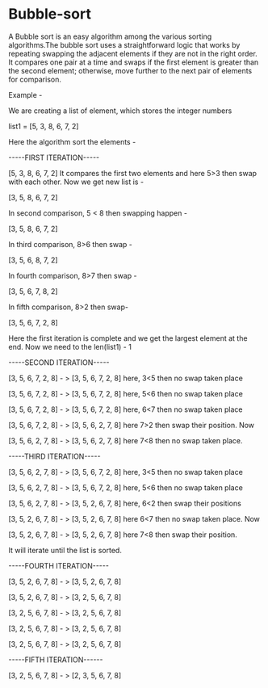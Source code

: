 # Bubble-sort

A Bubble sort is an easy algorithm among the various sorting algorithms.The bubble sort uses a straightforward logic that works by repeating swapping the adjacent elements if they are not in the right order. It compares one pair at a time and swaps if the first element is greater than the second element; otherwise, move further to the next pair of elements for comparison.

Example -

We are creating a list of element, which stores the integer numbers

list1 = [5, 3, 8, 6, 7, 2]

Here the algorithm sort the elements -

-----FIRST ITERATION-----

[5, 3, 8, 6, 7, 2]
It compares the first two elements and here 5>3 then swap with each other. Now we get new list is -

[3, 5, 8, 6, 7, 2]

In second comparison, 5 < 8 then swapping happen -

[3, 5, 8, 6, 7, 2]

In third comparison, 8>6 then swap -

[3, 5, 6, 8, 7, 2]

In fourth comparison, 8>7 then swap -

[3, 5, 6, 7, 8, 2]

In fifth comparison, 8>2 then swap-

[3, 5, 6, 7, 2, 8]

Here the first iteration is complete and we get the largest element at the end. Now we need to the len(list1) - 1

-----SECOND ITERATION-----

[3, 5, 6, 7, 2, 8] - > [3, 5, 6, 7, 2, 8] here, 3<5 then no swap taken place

[3, 5, 6, 7, 2, 8] - > [3, 5, 6, 7, 2, 8] here, 5<6 then no swap taken place

[3, 5, 6, 7, 2, 8] - > [3, 5, 6, 7, 2, 8] here, 6<7 then no swap taken place

[3, 5, 6, 7, 2, 8] - > [3, 5, 6, 2, 7, 8] here 7>2 then swap their position. Now

[3, 5, 6, 2, 7, 8] - > [3, 5, 6, 2, 7, 8] here 7<8 then no swap taken place.

-----THIRD ITERATION-----

[3, 5, 6, 2, 7, 8] - > [3, 5, 6, 7, 2, 8] here, 3<5 then no swap taken place

[3, 5, 6, 2, 7, 8] - > [3, 5, 6, 7, 2, 8] here, 5<6 then no swap taken place

[3, 5, 6, 2, 7, 8] - > [3, 5, 2, 6, 7, 8] here, 6<2 then swap their positions

[3, 5, 2, 6, 7, 8] - > [3, 5, 2, 6, 7, 8] here 6<7 then no swap taken place. Now

[3, 5, 2, 6, 7, 8] - > [3, 5, 2, 6, 7, 8] here 7<8 then swap their position.

It will iterate until the list is sorted.

-----FOURTH ITERATION-----

[3, 5, 2, 6, 7, 8] - > [3, 5, 2, 6, 7, 8]

[3, 5, 2, 6, 7, 8] - > [3, 2, 5, 6, 7, 8]

[3, 2, 5, 6, 7, 8] - > [3, 2, 5, 6, 7, 8]

[3, 2, 5, 6, 7, 8] - > [3, 2, 5, 6, 7, 8]

[3, 2, 5, 6, 7, 8] - > [3, 2, 5, 6, 7, 8]

-----FIFTH ITERATION------

[3, 2, 5, 6, 7, 8] - > [2, 3, 5, 6, 7, 8]
